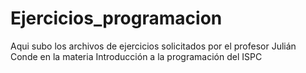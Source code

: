 # Ejercicios_programacion
Aqui subo los archivos de ejercicios solicitados por el profesor Julián Conde en la materia Introducción a la programación del ISPC
